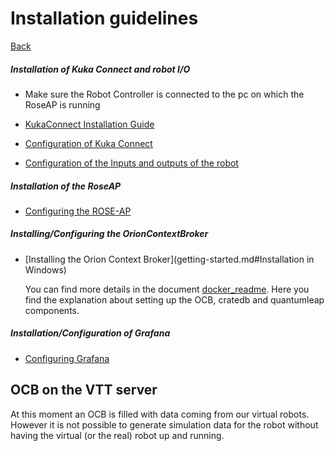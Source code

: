# Installation guidelines

[Back](READ.md)

##### 	Installation of Kuka Connect and robot I/O

- Make sure the Robot Controller is connected to the pc on which the RoseAP is running


- [KukaConnect Installation Guide](.\KukaConnect_InstallationGuide.md)

- [Configuration of Kuka Connect](.\KukaConnect_ConfigurationGuide.md)

- [Configuration of the Inputs and outputs of the robot](.\KukaIO_ConfigurationGuide.md)

##### 	Installation of the RoseAP

- [Configuring the ROSE-AP](getting-started.md#RoseAP)

  

##### Installing/Configuring the OrionContextBroker

- [Installing the Orion Context Broker](getting-started.md#Installation in Windows)

  You can find more details in the document [docker_readme](https://github.com/ramp-eu/JS2SF/blob/master/docker/README.md). Here you find the explanation about setting up the OCB, cratedb and quantumleap components.

##### 	Installation/Configuration of Grafana

- [Configuring Grafana](getting-started.md#Grafana)











## OCB on the VTT server 

At this moment an OCB is filled with data coming from our virtual robots. However it is not possible to generate simulation data for the robot without having the virtual (or the real) robot up and running. 
